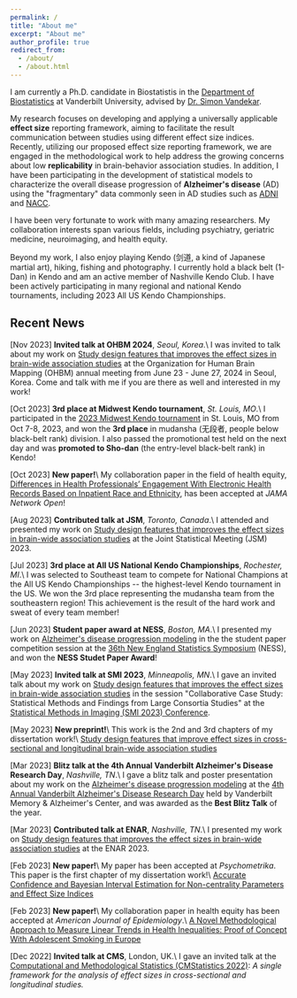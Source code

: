 ```yaml
---
permalink: /
title: "About me"
excerpt: "About me"
author_profile: true
redirect_from: 
  - /about/
  - /about.html
---
```

I am currently a Ph.D. candidate in Biostatistis in the [Department of Biostatistics](https://www.vumc.org/biostatistics/vanderbilt-department-biostatistics) at Vanderbilt University, advised by [Dr. Simon Vandekar](https://simonvandekar.github.io/). 

My research focuses on developing and applying a universally applicable **effect size** reporting framework, aiming to facilitate the result communication between studies using different effect size indices. Recently, utilizing our proposed effect size reporting framework, we are engaged in the methodological work to help address the growing concerns about low **replicability** in brain-behavior association studies. In addition, I have been participating in the development of statistical models to characterize the overall disease progression of **Alzheimer's disease** (AD) using the "fragmentary" data commonly seen in AD studies such as [ADNI](https://adni.loni.usc.edu/) and [NACC](https://naccdata.org/).

I have been very fortunate to work with many amazing researchers. My collaboration interests span various fields, including psychiatry, geriatric medicine, neuroimaging, and health equity. 

Beyond my work, I also enjoy playing Kendo (剑道, a kind of Japanese martial art), hiking, fishing and photography. I currently hold a black belt (1-Dan) in Kendo and am an active member of Nashville Kendo Club. I have been actively participating in many regional and national Kendo tournaments, including 2023 All US Kendo Championships.


## Recent News

[Nov 2023]   **Invited talk at OHBM 2024**, *Seoul, Korea*.\\
I was invited to talk about my work on [Study design features that improves the effect sizes in brain-wide association studies](https://www.biorxiv.org/content/10.1101/2023.05.29.542742v2.abstract) at the Organization for Human Brain Mapping (OHBM) annual meeting from June 23 - June 27, 2024 in Seoul, Korea. Come and talk with me if you are there as well and interested in my work!

[Oct 2023]   **3rd place at Midwest Kendo tournament**, _St. Louis, MO_.\\
I participated in the [2023 Midwest Kendo tournament](https://midwestkendofederation.wordpress.com/upcoming-events/) in St. Louis, MO from Oct 7-8, 2023, and won the **3rd place** in mudansha (无段者, people below black-belt rank) division. I also passed the promotional test held on the next day and was **promoted to Sho-dan** (the entry-level black-belt rank) in Kendo! 

[Oct 2023]   **New paper!**\\
My collaboration paper in the field of health equity, [Differences in Health Professionals’ Engagement With Electronic Health Records Based on Inpatient Race and Ethnicity](https://jamanetwork.com/journals/jamanetworkopen/article-abstract/2810366), has been accepted at *JAMA Network Open*!

[Aug 2023]   **Contributed talk at JSM**, _Toronto, Canada_.\\
I attended and presented my work on [Study design features that improves the effect sizes in brain-wide association studies](https://www.biorxiv.org/content/10.1101/2023.05.29.542742v2.abstract) at the Joint Statistical Meeting (JSM) 2023.

[Jul 2023]   **3rd place at All US National Kendo Championships**, _Rochester, MI_.\\
I was selected to Southeast team to compete for National Champions at the All US Kendo Championships -- the highest-level Kendo tournament in the US. We won the 3rd place representing the mudansha team from the southeastern region! This achievement is the result of the hard work and sweat of every team member!

[Jun 2023]   **Student paper award at NESS**, _Boston, MA_.\\
I presented my work on [Alzheimer's disease progression modeling](https://alz-journals.onlinelibrary.wiley.com/doi/full/10.1002/alz.063496) in the the student paper competition session at the [36th New England Statistics Symposium](https://archive.nestat.org/symposium2023/html/) (NESS), and won the **NESS Studet Paper Award**!

[May 2023]   **Invited talk at SMI 2023**, _Minneapolis, MN_.\\
I gave an invited talk about my work on [Study design features that improves the effect sizes in brain-wide association studies](https://www.biorxiv.org/content/10.1101/2023.05.29.542742v2.abstract) in the session "Collaborative Case Study: Statistical Methods and Findings from Large Consortia Studies" at the [Statistical Methods in Imaging (SMI 2023) Conference](https://www.sph.umn.edu/events-calendar/statistical-methods-in-imaging-2023/). 

[May 2023]  **New preprint!**\\
This work is the 2nd and 3rd chapters of my dissertation work!\\
[Study design features that improve effect sizes in cross-sectional and longitudinal brain-wide association studies](https://www.biorxiv.org/content/10.1101/2023.05.29.542742v2.abstract)

[Mar 2023]  **Blitz talk at the 4th Annual Vanderbilt Alzheimer's Disease Research Day**, _Nashville, TN_.\\
I gave a blitz talk and poster presentation about my work on the [Alzheimer's disease progression modeling](https://alz-journals.onlinelibrary.wiley.com/doi/full/10.1002/alz.063496) at the [4th Annual Vanderbilt Alzheimer's Disease Research Day](https://www.vumc.org/vmac/AD-research-day) held by Vanderbilt Memory & Alzheimer's Center, and was awarded as the **Best Blitz Talk** of the year. 

[Mar 2023]  **Contributed talk at ENAR**, _Nashville, TN_.\\
I presented my work on [Study design features that improves the effect sizes in brain-wide association studies](https://www.biorxiv.org/content/10.1101/2023.05.29.542742v2.abstract) at the ENAR 2023.

[Feb 2023]  **New paper!**\\
My paper has been accepted at *Psychometrika*. This paper is the first chapter of my dissertation work!\\
[Accurate Confidence and Bayesian Interval Estimation for Non-centrality Parameters and Effect Size Indices](https://link.springer.com/article/10.1007/s11336-022-09899-x)

[Feb 2023]   **New paper!**\\
My collaboration paper in health equity has been accepted at *American Journal of Epidemiology*.\\
[A Novel Methodological Approach to Measure Linear Trends in Health Inequalities: Proof of Concept With Adolescent Smoking in Europe](https://academic.oup.com/aje/article/192/6/963/7025827)

[Dec 2022]   **Invited talk at CMS**, London, UK.\\
I gave an invited talk at the [Computational and Methodological Statistics (CMStatistics 2022)](http://www.cmstatistics.org/CMStatistics2022/index.php): _A single framework for the analysis of effect sizes in cross-sectional and longitudinal studies._








